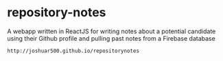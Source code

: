 # repository-notes
A webapp written in ReactJS for writing notes about a potential candidate using their Github profile and pulling past notes from a Firebase database


```http://joshuar500.github.io/repositorynotes```
